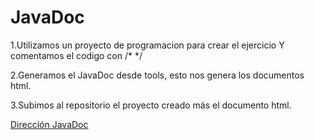 
# JavaDoc

1.Utilizamos un proyecto de programacion para crear el ejercicio Y comentamos el codigo con /* */

2.Generamos el JavaDoc desde tools, esto nos genera los documentos html.

3.Subimos al repositorio el proyecto creado más el documento html.

[Dirección JavaDoc](file:///C:/Users/Jorge/Desktop/Castelao/COD/JavaDOC/Main.html)
